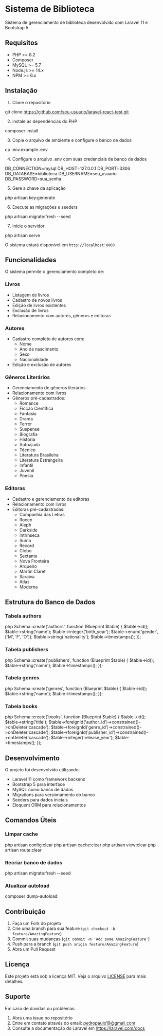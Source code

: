 # Sistema de Biblioteca

Sistema de gerenciamento de biblioteca desenvolvido com Laravel 11 e Bootstrap 5.

## Requisitos

- PHP >= 8.2
- Composer
- MySQL >= 5.7
- Node.js >= 14.x
- NPM >= 6.x

## Instalação

1. Clone o repositório

git clone https://github.com/seu-usuario/laravel-react-test.git

2. Instale as dependências do PHP

composer install

3. Copie o arquivo de ambiente e configure o banco de dados

cp .env.example .env

4. Configure o arquivo .env com suas credenciais de banco de dados

DB_CONNECTION=mysql
DB_HOST=127.0.0.1
DB_PORT=3306
DB_DATABASE=biblioteca
DB_USERNAME=seu_usuario
DB_PASSWORD=sua_senha

5. Gere a chave da aplicação

php artisan key:generate

6. Execute as migrações e seeders

php artisan migrate:fresh --seed

7. Inicie o servidor

php artisan serve


O sistema estará disponível em `http://localhost:8000`

## Funcionalidades

O sistema permite o gerenciamento completo de:

### Livros
- Listagem de livros
- Cadastro de novos livros
- Edição de livros existentes
- Exclusão de livros
- Relacionamento com autores, gêneros e editoras

### Autores
- Cadastro completo de autores com:
  - Nome
  - Ano de nascimento
  - Sexo
  - Nacionalidade
- Edição e exclusão de autores

### Gêneros Literários
- Gerenciamento de gêneros literários
- Relacionamento com livros
- Gêneros pré-cadastrados:
  - Romance
  - Ficção Científica
  - Fantasia
  - Drama
  - Terror
  - Suspense
  - Biografia
  - História
  - Autoajuda
  - Técnico
  - Literatura Brasileira
  - Literatura Estrangeira
  - Infantil
  - Juvenil
  - Poesia

### Editoras
- Cadastro e gerenciamento de editoras
- Relacionamento com livros
- Editoras pré-cadastradas:
  - Companhia das Letras
  - Rocco
  - Aleph
  - Darkside
  - Intrínseca
  - Suma
  - Record
  - Globo
  - Sextante
  - Nova Fronteira
  - Arqueiro
  - Martin Claret
  - Saraiva
  - Atlas
  - Moderna

## Estrutura do Banco de Dados

### Tabela authors

php
Schema::create('authors', function (Blueprint $table) {
$table->id();
$table->string('name');
$table->integer('birth_year');
$table->enum('gender', ['M', 'F', 'O']);
$table->string('nationality');
$table->timestamps();
});


### Tabela publishers

php
Schema::create('publishers', function (Blueprint $table) {
$table->id();
$table->string('name');
$table->timestamps();
});

### Tabela genres

php
Schema::create('genres', function (Blueprint $table) {
$table->id();
$table->string('name');
$table->timestamps();
});

### Tabela books

php
Schema::create('books', function (Blueprint $table) {
$table->id();
$table->string('title');
$table->foreignId('author_id')->constrained()->onDelete('cascade');
$table->foreignId('genre_id')->constrained()->onDelete('cascade');
$table->foreignId('publisher_id')->constrained()->onDelete('cascade');
$table->integer('release_year');
$table->timestamps();
});


## Desenvolvimento

O projeto foi desenvolvido utilizando:

- Laravel 11 como framework backend
- Bootstrap 5 para interface
- MySQL como banco de dados
- Migrations para versionamento do banco
- Seeders para dados iniciais
- Eloquent ORM para relacionamentos

## Comandos Úteis

### Limpar cache

php artisan config:clear
php artisan cache:clear
php artisan view:clear
php artisan route:clear

### Recriar banco de dados

php artisan migrate:fresh --seed


### Atualizar autoload

composer dump-autoload


## Contribuição

1. Faça um Fork do projeto
2. Crie uma branch para sua feature (`git checkout -b feature/AmazingFeature`)
3. Commit suas mudanças (`git commit -m 'Add some AmazingFeature'`)
4. Push para a branch (`git push origin feature/AmazingFeature`)
5. Abra um Pull Request

## Licença

Este projeto está sob a licença MIT. Veja o arquivo [LICENSE](LICENSE) para mais detalhes.

## Suporte

Em caso de dúvidas ou problemas:
1. Abra uma issue no repositório
2. Entre em contato através do email: pedropaulo19@gmail.com
3. Consulte a documentação do Laravel em https://laravel.com/docs